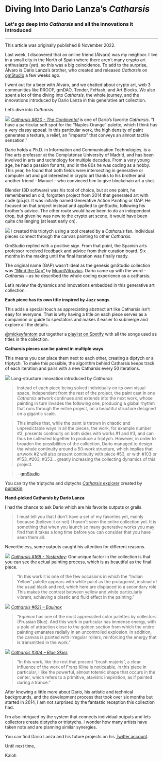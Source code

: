 # Diving Into Dario Lanza’s *Catharsis*
### Let's go deep into *Catharsis* and all the innovations it introduced

---

This article was originally published 8 November 2022. 

Last week, I discovered that an online friend (Álvaro) was my neighbor. I live in a small city in the North of Spain where there aren’t many crypto art enthusiasts (yet), so this was a big coincidence. To add to the surprise, Álvaro is Dario Lanza’s brother, who created and released *Catharsis* on [gmStudio](https://www.gmstudio.art) a few weeks ago.

I went out for a beer with Álvaro, and we chatted about crypto art, web 3 communities like PROOF, gmDAO, Tender, FxHash, and Art Blocks. We also spent a lot of time diving into *Catharsis*, the whole journey, and the innovations introduced by Dario Lanza in this generative art collection.

Let’s dive into *Catharsis*.

![](https://i.imgur.com/gh6hPMQ.jpg)
[*Catharsis #620 - The Continental*](https://opensea.io/assets/ethereum/0x66293a9b1339ca99623e82bc71f88d767f60ad21/620) is one of Dario’s favorite *Catharsis*. “I have a particular soft spot for the “Naples Orange” palette, which I think has a very classy appeal. In this particular work, the high density of paint generates a texture, a relief, an "impasto" that conveys an almost tactile sensation.”

Dario holds a Ph.D. in Information and Communication Technologies, is a fine arts professor at the Complutense University of Madrid, and has been involved in arts and technology for multiple decades. From a very young age, he had a passion for arts, and in the 80s he was coding as a hobby. This year, he found that both fields were intersecting in generative or computer art and got interested in crypto art thanks to his brother and another friend – Manuel – who convinced him to give blockchain art a shot.

Blender (3D software) was his tool of choice, but at one point, he remembered an old, forgotten project from 2014 that generated art with code (p5.js). It was initially named Generative Action Painting or GAP. He focused on that project instead and applied to gmStudio, following his brother's advice. The other route would have been to do an independent drop, but given he was new to the crypto art scene, it would have been quite challenging (at least early on).

![](https://i.imgur.com/uPuGDzg.jpg)
I created this triptych using a tool created by a *Catharsis* fan. Individual pieces connect through the canvas painting to other *Catharsis*.

GmStudio replied with a positive sign. From that point, the Spanish arts professor received feedback and advice from their curation board. Six months in the making until the final iteration was finally ready.

The original name (GAP) wasn’t ideal as the genesis gmStudio collection was [“Mind the Gap”](https://opensea.io/collection/mind-the-gap-by-mountvitruvius) by [MountVitruvius](https://www.mountvitruvius.art). Dario came up with the word – *Catharsis* – as he described the whole coding experience as a catharsis.

Let’s review the dynamics and innovations embedded in this generative art collection.

**Each piece has its own title inspired by Jazz songs**

This adds a special touch as appreciating abstract art like Catharsis isn’t easy for everyone. That is why having a title on each piece serves as a companion or guide to spectators and makes it easier to submerge and explore all the details.

[@mickeyfantom](https://twitter.com/mickeyfantom?t=ZXOcDoOFA0gZ4WfeYxXvyQ&s=08) put together a [playlist on Spotify](https://open.spotify.com/playlist/5Jo01XID5pBCtHxFiZjM8d?go=1&sp_cid=68a5b67fa3bb206d4d889e935a049986&utm_source=embed_player_p&utm_medium=desktop&nd=1) with all the songs used as titles in the collection.

**Catharsis pieces can be paired in multiple ways**

This means you can place them next to each other, creating a diptych or a triptych. To make this possible, the algorithm behind Catharsis keeps track of each iteration and pairs with a new Catharsis every 50 iterations.

![](https://i.imgur.com/wXUngWA.jpg)
Long-structure innovation introduced by *Catharsis*

> Instead of each piece being solved individually on its own visual space, independent from the rest of the project, the paint cast in one *Catharsis* artwork continues and extends into the next work, whose painting in turn invades the following one, producing a global rhythm that runs through the entire project, on a beautiful structure designed on a gigantic scale.

>This implies that, while the paint is thrown in chaotic and unpredictable ways in all the pieces, the work, for example number #2, presents continuity on both sides with works #1 and #3, and can thus be collected together to produce a triptych. However, in order to broaden the possibilities of the collection, Dario managed to design the whole continuity around a 50-work structure, which implies that artwork #2 will also present continuity with piece #53, or with #103 or #153, #203, #353... greatly increasing the collecting dynamics of this project.

> – [gmStudio](https://www.gmstudio.art/collections/catharsis)

You can try the triptychs and diptychs [*Catharsis* explorer](https://catharsis-explorer.vercel.app) created by [pumpkin](https://twitter.com/dumpkinpie/status/1568608007054843904?s=20&t=K6gKyf2Kkzt3bONIHU2mzQ).

**Hand-picked Catharsis by Dario Lanza**

I had the chance to ask Dario which are his favorite outputs or grails.

>I must tell you that I don't have a set of my favorites yet, mainly because (believe it or not) I haven't seen the entire collection yet. It is something that when you launch so many generative works you may find that it takes a long time before you can consider that you have seen them all.

Nevertheless, some outputs caught his attention for different reasons.

![](https://i.imgur.com/PLiTZia.jpg)
*[Catharsis #168 - Yesterday](https://opensea.io/assets/ethereum/0x66293a9b1339ca99623e82bc71f88d767f60ad21/168)*: One unique factor in the collection is that you can see the actual painting process, which is as beautiful as the final piece.

>“In this work it is one of the few occasions in which the “Indian Yellow” palette appears with white paint as the protagonist, instead of the usual black and red, which here are displaced to a secondary role. This makes the contrast between yellow and white particularly vibrant, achieving a plastic and fluid effect in the painting.”

![](https://i.imgur.com/mjYme5V.jpg)
*[Catharsis #621 – Equinox](https://opensea.io/assets/ethereum/0x66293a9b1339ca99623e82bc71f88d767f60ad21/621)*

>“*Equinox* has one of the most appreciated color palettes by collectors (Prussian Blue). And this work in particular has immense energy, with a pole of attraction close to the golden section from which the entire painting emanates radially in an uncontrolled explosion. In addition, the canvas is painted with irregular rollers, reinforcing the energy that is transmitted in the work.”

![](https://i.imgur.com/E0UfexV.jpg)
*[Catharsis #304 – Blue Skies](https://opensea.io/assets/ethereum/0x66293a9b1339ca99623e82bc71f88d767f60ad21/304)*

>“In this work, like the rest that present “brush majoris”, a clear influence of the work of Franz Kline is noticeable. In this piece in particular, I like the powerful, almost totemic shape that occurs in the center, which refers to a primitive, atavistic inspiration, as if painted during a trance.”

After knowing a little more about Dario, his artistic and technical backgrounds, and the development process that took over six months but started in 2014, I am not surprised by the fantastic reception this collection had.

I’m also intrigued by the system that connects individual outputs and lets collectors create diptychs or triptychs. I wonder how many artists have taken note and are planning similar synergies.

You can find Dario Lanza and his future projects on his [Twitter account](https://twitter.com/dariolanza_art).

Until next time,

Kaloh










